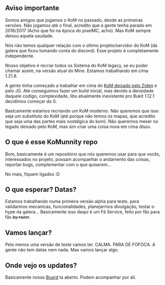 ## Aviso importante
Somos amigos que jogamos o KoM no passado, desde as primeiras versões. Não jogamos até o final, acredito que a gente tenha parado em 2016/2017 (Acho que foi na época do pixelMC, acho). Mas KoM sempre deixou aquela saudade.

Nós não temos qualquer relação com o último projeto/servidor do KoM (da galera que ficou tomando conta do discord). Esse projeto é completamente independente. 

Nosso objetivo é recriar todos os Sistema do KoM legacy, se eu poder chamar assim, na versão atual do Mine. Estamos trabalhando em cima 1.21.8. 

A gente tinha começado a trabalhar em cima do  [KoM deixado pelo Ziden](https://github.com/TispStudios/KnightsOfMinecraft/tree/main) e pelo JG. Até conseguimos fazer um build inicial, mas devido a densidade daquele codigo, complexidade, libs atualmente inexistente pro Bukit 1.12.1 decidimos começar do 0.

Basicamente estamos recriando um KoM moderno. Não queremos que isso seja um substituto do KoM (até porque não temos os mapas, que acredito que seja uma das partes mais nostálgica do kom). Não queremos mexer no legado deixado pelo KoM, mas sim criar uma coisa nova em cima disso. 

## O que é esse KoMunnity repo
Bom, basicamente é um repositório que nós queremos usar para que vocês, interessados no projeto, possam acompanhar o andamento das coisas, reportar bugs, complementar com o que quiserem...

No mais, fiquem ligados :D

## O que esperar? Datas?
Estamos trabalhando numa primeira versão alpha para teste, para validarmos mecanicas, funcionalidades, planejarmos divulgação, testar o hype da galera... Basicamente isso daqui é um Fã Service, feito por fãs para fãs ~~by razer~~.

## Vamos lançar?
Pelo menos uma versão de teste vamos ter. CALMA. PARA DE FOFOCA.
A gente não tem datas nem nada. Mas vamos lançar algo.

## Onde vejo os updates?
Basicamente nosso [Board](https://github.com/orgs/TispStudios/projects/2) ta aberto. Podem acompanhar por ali.

